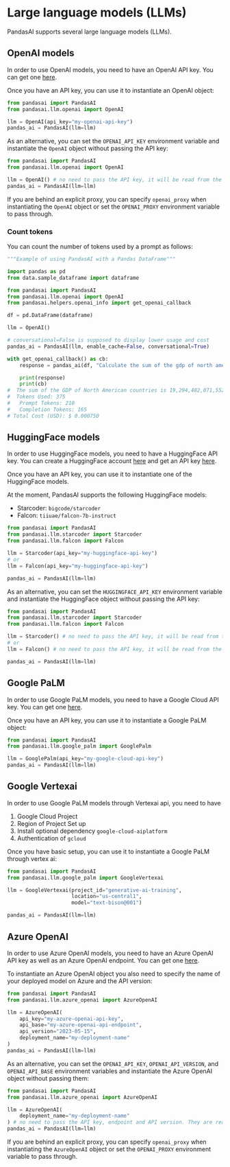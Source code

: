 # Large language models (LLMs)

PandasAI supports several large language models (LLMs).

## OpenAI models

In order to use OpenAI models, you need to have an OpenAI API key. You can get one [here](https://platform.openai.com/account/api-keys).

Once you have an API key, you can use it to instantiate an OpenAI object:

```python
from pandasai import PandasAI
from pandasai.llm.openai import OpenAI

llm = OpenAI(api_key="my-openai-api-key")
pandas_ai = PandasAI(llm=llm)
```

As an alternative, you can set the `OPENAI_API_KEY` environment variable and instantiate the `OpenAI` object without passing the API key:

```python
from pandasai import PandasAI
from pandasai.llm.openai import OpenAI

llm = OpenAI() # no need to pass the API key, it will be read from the environment variable
pandas_ai = PandasAI(llm=llm)
```

If you are behind an explicit proxy, you can specify `openai_proxy` when instantiating the `OpenAI` object or set the `OPENAI_PROXY` environment variable to pass through.

### Count tokens

You can count the number of tokens used by a prompt as follows:

```python
"""Example of using PandasAI with a Pandas DataFrame"""

import pandas as pd
from data.sample_dataframe import dataframe

from pandasai import PandasAI
from pandasai.llm.openai import OpenAI
from pandasai.helpers.openai_info import get_openai_callback

df = pd.DataFrame(dataframe)

llm = OpenAI()

# conversational=False is supposed to display lower usage and cost
pandas_ai = PandasAI(llm, enable_cache=False, conversational=True)

with get_openai_callback() as cb:
    response = pandas_ai(df, "Calculate the sum of the gdp of north american countries")

    print(response)
    print(cb)
#  The sum of the GDP of North American countries is 19,294,482,071,552.
#  Tokens Used: 375
#	Prompt Tokens: 210
#	Completion Tokens: 165
# Total Cost (USD): $ 0.000750
```

## HuggingFace models

In order to use HuggingFace models, you need to have a HuggingFace API key. You can create a HuggingFace account [here](https://huggingface.co/join) and get an API key [here](https://hf.co/settings/tokens).

Once you have an API key, you can use it to instantiate one of the HuggingFace models.

At the moment, PandasAI supports the following HuggingFace models:

- Starcoder: `bigcode/starcoder`
- Falcon: `tiiuae/falcon-7b-instruct`

```python
from pandasai import PandasAI
from pandasai.llm.starcoder import Starcoder
from pandasai.llm.falcon import Falcon

llm = Starcoder(api_key="my-huggingface-api-key")
# or
llm = Falcon(api_key="my-huggingface-api-key")

pandas_ai = PandasAI(llm=llm)
```

As an alternative, you can set the `HUGGINGFACE_API_KEY` environment variable and instantiate the HuggingFace object without passing the API key:

```python
from pandasai import PandasAI
from pandasai.llm.starcoder import Starcoder
from pandasai.llm.falcon import Falcon

llm = Starcoder() # no need to pass the API key, it will be read from the environment variable
# or
llm = Falcon() # no need to pass the API key, it will be read from the environment variable

pandas_ai = PandasAI(llm=llm)
```

## Google PaLM

In order to use Google PaLM models, you need to have a Google Cloud API key. You can get one [here](https://developers.generativeai.google/tutorials/setup).

Once you have an API key, you can use it to instantiate a Google PaLM object:

```python
from pandasai import PandasAI
from pandasai.llm.google_palm import GooglePalm

llm = GooglePalm(api_key="my-google-cloud-api-key")
pandas_ai = PandasAI(llm=llm)
```

## Google Vertexai

In order to use Google PaLM models through Vertexai api, you need to have

1. Google Cloud Project
2. Region of Project Set up
3. Install optional dependency `google-cloud-aiplatform `
4. Authentication of `gcloud`

Once you have basic setup, you can use it to instantiate a Google PaLM through vertex ai:

```python
from pandasai import PandasAI
from pandasai.llm.google_palm import GoogleVertexai

llm = GoogleVertexai(project_id="generative-ai-training",
                     location="us-central1",
                     model="text-bison@001")

pandas_ai = PandasAI(llm=llm)

```

## Azure OpenAI

In order to use Azure OpenAI models, you need to have an Azure OpenAI API key as well as an Azure OpenAI endpoint. You can get one [here](https://azure.microsoft.com/products/cognitive-services/openai-service).

To instantiate an Azure OpenAI object you also need to specify the name of your deployed model on Azure and the API version:

```python
from pandasai import PandasAI
from pandasai.llm.azure_openai import AzureOpenAI

llm = AzureOpenAI(
    api_key="my-azure-openai-api-key",
    api_base="my-azure-openai-api-endpoint",
    api_version="2023-05-15",
    deployment_name="my-deployment-name"
)
pandas_ai = PandasAI(llm=llm)
```

As an alternative, you can set the `OPENAI_API_KEY`, `OPENAI_API_VERSION`, and `OPENAI_API_BASE` environment variables and instantiate the Azure OpenAI object without passing them:

```python
from pandasai import PandasAI
from pandasai.llm.azure_openai import AzureOpenAI

llm = AzureOpenAI(
    deployment_name="my-deployment-name"
) # no need to pass the API key, endpoint and API version. They are read from the environment variable
pandas_ai = PandasAI(llm=llm)
```

If you are behind an explicit proxy, you can specify `openai_proxy` when instantiating the `AzureOpenAI` object or set the `OPENAI_PROXY` environment variable to pass through.

